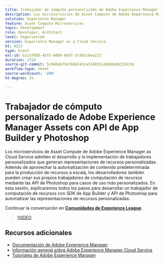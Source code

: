 ```yaml
---
title: Trabajador de cómputo personalizado de Adobe Experience Manager Assets con API de App Builder y Photoshop
description: Los microservicios de Asset Compute de Adobe Experience Manager as Cloud Service admiten el desarrollo y la implementación de trabajadores personalizados que generan representaciones de recursos personalizadas. Además de aprovechar la automatización de contenido predeterminada para la producción de recursos a escala, los desarrolladores también pueden crear sus propios trabajadores de computación de recursos mediante las API de Photoshop para casos de uso más personalizados. En esta sesión, explicaremos todos los pasos para desarrollar un trabajador de computación de recursos con SDK de App Builder y API de Photoshop para automatizar las representaciones de recursos personalizadas.
solution: Experience Manager
feature: Asset Compute Microservices
topic: Development
role: Developer, Architect
level: Experienced
version: Experience Manager as a Cloud Service
kt: 9217
type: Event
exl-id: b1c5f695-45f5-4009-8e5f-2c562cbea213
duration: 1724
source-git-commit: 5c946ab73e78d4243ca310032a10bb8e82228c3d
workflow-type: tm+mt
source-wordcount: '209'
ht-degree: 2%

---
```


# Trabajador de cómputo personalizado de Adobe Experience Manager Assets con API de App Builder y Photoshop

Los microservicios de Asset Compute de Adobe Experience Manager as Cloud Service admiten el desarrollo y la implementación de trabajadores personalizados que generan representaciones de recursos personalizadas. Además de aprovechar la automatización de contenido predeterminada para la producción de recursos a escala, los desarrolladores también pueden crear sus propios trabajadores de computación de recursos mediante las API de Photoshop para casos de uso más personalizados. En esta sesión, explicaremos todos los pasos para desarrollar un trabajador de computación de recursos con SDK de App Builder y API de Photoshop para automatizar las representaciones de recursos personalizadas.

Continuar la conversación en **[Comunidades de Experience League](https://adobe.ly/3F6f5sG)**.

>[!VIDEO](https://video.tv.adobe.com/v/337769/?quality=12&learn=on&hidetitle=true)

## Recursos adicionales

- [Documentación de Adobe Experience Manager](https://experienceleague.adobe.com/docs/experience-manager-cloud-service.html)
- [Información general sobre Adobe Experience Manager Cloud Service](https://experienceleague.adobe.com/docs/experience-manager-cloud-service/overview/home.html)
- [Tutoriales de Adobe Experience Manager](https://experienceleague.adobe.com/docs/experience-manager-tutorials.html)
